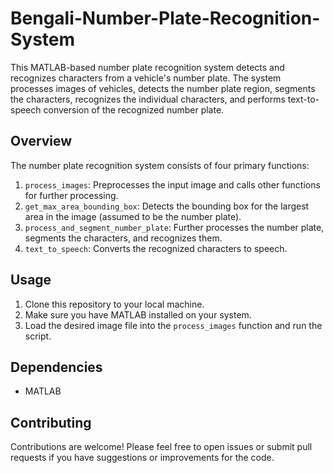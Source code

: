 # Bengali-Number-Plate-Recognition-System


This MATLAB-based number plate recognition system detects and recognizes characters from a vehicle's number plate. The system processes images of vehicles, detects the number plate region, segments the characters, recognizes the individual characters, and performs text-to-speech conversion of the recognized number plate.

## Overview

The number plate recognition system consists of four primary functions:

1. `process_images`: Preprocesses the input image and calls other functions for further processing.
2. `get_max_area_bounding_box`: Detects the bounding box for the largest area in the image (assumed to be the number plate).
3. `process_and_segment_number_plate`: Further processes the number plate, segments the characters, and recognizes them.
4. `text_to_speech`: Converts the recognized characters to speech.

## Usage

1. Clone this repository to your local machine.
2. Make sure you have MATLAB installed on your system.
3. Load the desired image file into the `process_images` function and run the script.

## Dependencies

- MATLAB

## Contributing

Contributions are welcome! Please feel free to open issues or submit pull requests if you have suggestions or improvements for the code.


